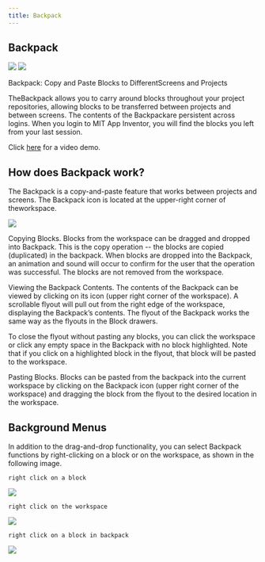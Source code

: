 ```yaml
---
title: Backpack
---
```


## Backpack

![](@assets/images/other/backpack-1.png) ![](@assets/images/other/backpack-2.png)

Backpack: Copy and Paste Blocks to DifferentScreens and Projects

TheBackpack allows you to carry around blocks throughout your project repositories, allowing blocks to be transferred between projects and between screens. The contents of the Backpackare persistent across logins. When you login to MIT App Inventor, you will find the blocks you left from your last session.

Click [here](https://www.youtube.com/watch?v=diQ8wJCYb6o) for a video demo.

## How does Backpack work?

The Backpack is a copy-and-paste feature that works between projects and screens. The Backpack icon is located at the upper-right corner of theworkspace.

![](@assets/images/other/backpack-3.png)

Copying Blocks. Blocks from the workspace can be dragged and dropped into Backpack. This is the copy operation -- the blocks are copied \(duplicated\) in the backpack. When blocks are dropped into the Backpack, an animation and sound will occur to confirm for the user that the operation was successful. The blocks are not removed from the workspace.

Viewing the Backpack Contents. The contents of the Backpack can be viewed by clicking on its icon \(upper right corner of the workspace\). A scrollable flyout will pull out from the right edge of the workspace, displaying the Backpack’s contents. The flyout of the Backpack works the same way as the flyouts in the Block drawers.

To close the flyout without pasting any blocks, you can click the workspace or click any empty space in the Backpack with no block highlighted. Note that if you click on a highlighted block in the flyout, that block will be pasted to the workspace.

Pasting Blocks. Blocks can be pasted from the backpack into the current workspace by clicking on the Backpack icon \(upper right corner of the workspace\) and dragging the block from the flyout to the desired location in the workspace.

## Background Menus

In addition to the drag-and-drop functionality, you can select Backpack functions by right-clicking on a block or on the workspace, as shown in the following image.

`right click on a block`

![](@assets/images/other/backpack-4.png)

`right click on the workspace`

![](@assets/images/other/backpack-5.png)

`right click on a block in backpack`

![](@assets/images/other/backpack-6.png)
